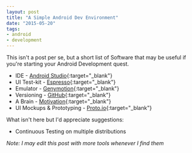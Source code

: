 ```yaml
---
layout: post
title: "A Simple Android Dev Environment"
date: "2015-05-20"
tags:
- android
- development
---
```

This isn't a post per se, but a short list of Software that may be useful if
you're starting your Android Development quest.  

* IDE - [Android Studio](http://developer.android.com/tools/studio/index.html){:target="_blank"}
* UI Test-kit - [Espresso](https://code.google.com/p/android-test-kit/wiki/Espresso){:target="_blank"}
* Emulator - [Genymotion](https://www.genymotion.com/#!/){:target="_blank"}
* Versioning - [GitHub](https://github.com/){:target="_blank"}
* A Brain - [Motivation](http://en.wikipedia.org/wiki/Motivation){:target="_blank"}
* UI Mockups & Prototyping - [Proto.io](https://proto.io/){:target="_blank"}


What isn't here but I'd appreciate suggestions:  

* Continuous Testing on multiple distributions  

_Note: I may edit this post with more tools whenever I find them_  
